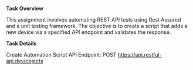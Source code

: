 **Task Overview**

This assignment involves automating REST API tests using Rest Assured and a unit testing framework. The objective is to create a script that adds a new device via a specified API endpoint and validates the response.


**Task Details**

Create Automation Script
API Endpoint:
POST https://api.restful-api.dev/objects
